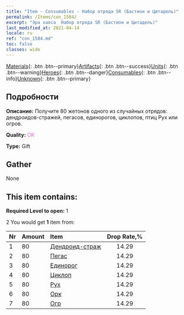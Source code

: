```yaml
---
title: "Item - Consumables - Набор отряда SR (Бастион и Цитадель)"
permalink: /Items/con_1584/
excerpt: "Эра хаоса  Набор отряда SR (Бастион и Цитадель)"
last_modified_at: 2021-04-14
locale: ru
ref: "con_1584.md"
toc: false
classes: wide
---
```

 [Materials](/ru/Items/){: .btn .btn--primary}[Artifacts](/ru/Items/Artifacts/){: .btn .btn--success}[Units](/ru/Items/Units/){: .btn .btn--warning}[Heroes](/ru/Items/Heroes/){: .btn .btn--danger}[Consumables](/ru/Items/Consumables/){: .btn .btn--info}[Unknown](/ru/Items/Unknown/){: .btn .btn--primary}

## Подробности
 **Описание:** Получите 80 жетонов одного из случайных отрядов: дендроидов-стражей, пегасов, единорогов, циклопов, птиц Рух или огров.

 **Quality:** <span style="color: #DA70D6">OK</span>

 **Type:** Gift

## Gather

  None

## This item contains:

 **Required Level to open:** 1

 2 You would get **1** item  from:

  | Nr | Amount |     Item    | Drop Rate,% |
  |:---|:-------|:------------|:---------:|
  | 1 | 80 | [Дендроид-страж](/ru/Items/unt_203/) | 14.29 | 
  | 2 | 80 | [Пегас](/ru/Items/unt_202/) | 14.29 | 
  | 3 | 80 | [Единорог](/ru/Items/unt_204/) | 14.29 | 
  | 4 | 80 | [Циклоп](/ru/Items/unt_222/) | 14.29 | 
  | 5 | 80 | [Рух](/ru/Items/unt_221/) | 14.29 | 
  | 6 | 80 | [Орк](/ru/Items/unt_219/) | 14.29 | 
  | 7 | 80 | [Огр](/ru/Items/unt_220/) | 14.29 | 

